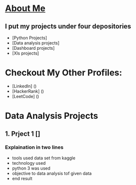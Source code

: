 # [About Me]()
## I put my projects under four depositories 
- [Python Projects]
- [Data analysis projects]
- [Dashboard projects]
- [Xls projects]

# Checkout My Other Profiles:
- [LinkedIn] ()
- [HackerRank] ()
- [LeetCode] ()

# Data Analysis Projects

## 1. Prject 1 []

### Explaination in two lines
- tools used data set  from kaggle 
- technology used
- python 3 was used
- objective to data analysis tof given data 
-  end result
